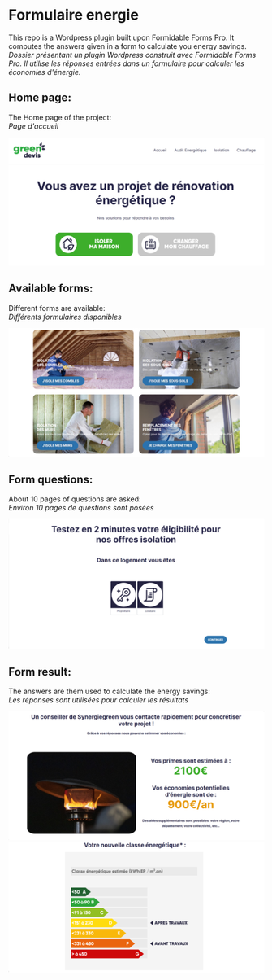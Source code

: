 # Formulaire energie

This repo is a Wordpress plugin built upon  Formidable Forms Pro.
It computes the answers given in a form to calculate you energy savings.  
*Dossier présentant un plugin Wordpress construit avec Formidable Forms Pro.
Il utilise les réponses entrées dans un formulaire pour calculer les économies d'énergie.*

## Home page:

The Home page of the project:  
*Page d'accueil*

![Form](Pictures/Home.PNG)

## Available forms:

Different forms are available:  
*Différents formulaires disponibles*

![Form](Pictures/Available_Forms.PNG)

## Form questions:

About 10 pages of questions are asked:  
*Environ 10 pages de questions sont posées*

![Form](Pictures/Form.PNG)

## Form result:

The answers are them used to calculate the energy savings:  
*Les réponses sont utilisées pour calculer les résultats*

![Form](Pictures/Savings.PNG)
![Form](Pictures/Diag.PNG)
